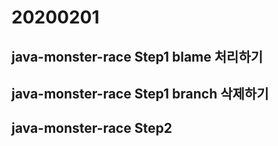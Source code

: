 # 20200201

## java-monster-race Step1 blame 처리하기

## java-monster-race Step1 branch 삭제하기

## java-monster-race Step2

<!--stackedit_data:
eyJoaXN0b3J5IjpbLTc3NzkwOTUzXX0=
-->